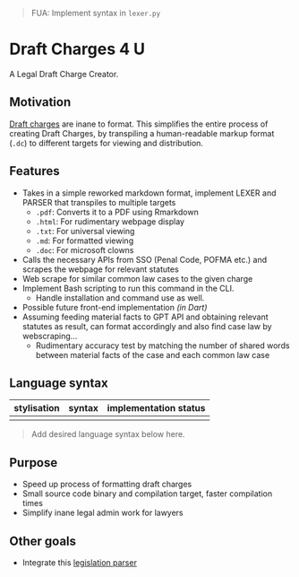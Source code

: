 > FUA: Implement syntax in `lexer.py`

# Draft Charges 4 U

A Legal Draft Charge Creator.

## Motivation

[Draft charges](https://mustsharenews.com/wp-content/uploads/2018/12/TOC-Charge-Sheet.jpg) are inane to format. This simplifies the entire process of creating Draft Charges, by transpiling a human-readable markup format (`.dc`) to different targets for viewing and distribution.

## Features

* Takes in a simple reworked markdown format, implement LEXER and PARSER that transpiles to multiple targets
	* `.pdf`: Converts it to a PDF using Rmarkdown
	* `.html`: For rudimentary webpage display
	* `.txt`: For universal viewing
	* `.md`: For formatted viewing
	* `.doc`: For microsoft clowns
* Calls the necessary APIs from SSO (Penal Code, POFMA etc.) and scrapes the webpage for relevant statutes
* Web scrape for similar common law cases to the given charge 
* Implement Bash scripting to run this command in the CLI.
    * Handle installation and command use as well.
* Possible future front-end implementation *(in Dart)*
* Assuming feeding material facts to GPT API and obtaining relevant statutes as result, can format accordingly and also find case law by webscraping...
    * Rudimentary accuracy test by matching the number of shared words between material facts of the case and each common law case

## Language syntax

| **stylisation** | **syntax** | **implementation status** |
| :---: | :---: | :---: |
| | | |

> Add desired language syntax below here.

## Purpose

* Speed up process of formatting draft charges
* Small source code binary and compilation target, faster compilation times
* Simplify inane legal admin work for lawyers

## Other goals

* Integrate this [legislation parser](https://github.com/YongJieYongJie/SSOjs)
